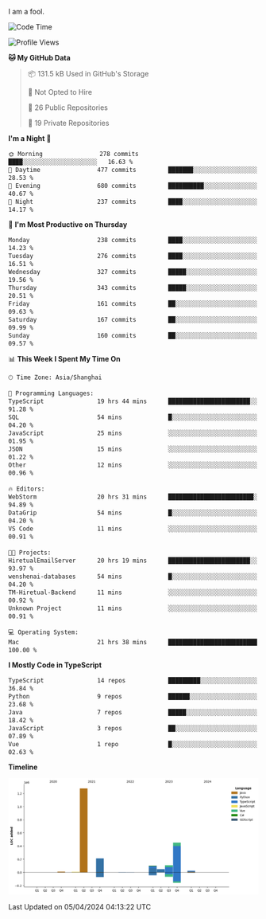 I am a fool.

<!--START_SECTION:waka-->
![Code Time](http://img.shields.io/badge/Code%20Time-1%2C308%20hrs%2032%20mins-blue)

![Profile Views](http://img.shields.io/badge/Profile%20Views-0-blue)

**🐱 My GitHub Data** 

> 📦 131.5 kB Used in GitHub's Storage 
 > 
> 🚫 Not Opted to Hire
 > 
> 📜 26 Public Repositories 
 > 
> 🔑 19 Private Repositories 
 > 
**I'm a Night 🦉** 

```text
🌞 Morning                278 commits         ████░░░░░░░░░░░░░░░░░░░░░   16.63 % 
🌆 Daytime                477 commits         ███████░░░░░░░░░░░░░░░░░░   28.53 % 
🌃 Evening                680 commits         ██████████░░░░░░░░░░░░░░░   40.67 % 
🌙 Night                  237 commits         ████░░░░░░░░░░░░░░░░░░░░░   14.17 % 
```
📅 **I'm Most Productive on Thursday** 

```text
Monday                   238 commits         ████░░░░░░░░░░░░░░░░░░░░░   14.23 % 
Tuesday                  276 commits         ████░░░░░░░░░░░░░░░░░░░░░   16.51 % 
Wednesday                327 commits         █████░░░░░░░░░░░░░░░░░░░░   19.56 % 
Thursday                 343 commits         █████░░░░░░░░░░░░░░░░░░░░   20.51 % 
Friday                   161 commits         ██░░░░░░░░░░░░░░░░░░░░░░░   09.63 % 
Saturday                 167 commits         ██░░░░░░░░░░░░░░░░░░░░░░░   09.99 % 
Sunday                   160 commits         ██░░░░░░░░░░░░░░░░░░░░░░░   09.57 % 
```


📊 **This Week I Spent My Time On** 

```text
🕑︎ Time Zone: Asia/Shanghai

💬 Programming Languages: 
TypeScript               19 hrs 44 mins      ███████████████████████░░   91.28 % 
SQL                      54 mins             █░░░░░░░░░░░░░░░░░░░░░░░░   04.20 % 
JavaScript               25 mins             ░░░░░░░░░░░░░░░░░░░░░░░░░   01.95 % 
JSON                     15 mins             ░░░░░░░░░░░░░░░░░░░░░░░░░   01.22 % 
Other                    12 mins             ░░░░░░░░░░░░░░░░░░░░░░░░░   00.96 % 

🔥 Editors: 
WebStorm                 20 hrs 31 mins      ████████████████████████░   94.89 % 
DataGrip                 54 mins             █░░░░░░░░░░░░░░░░░░░░░░░░   04.20 % 
VS Code                  11 mins             ░░░░░░░░░░░░░░░░░░░░░░░░░   00.91 % 

🐱‍💻 Projects: 
HiretualEmailServer      20 hrs 19 mins      ███████████████████████░░   93.97 % 
wenshenai-databases      54 mins             █░░░░░░░░░░░░░░░░░░░░░░░░   04.20 % 
TM-Hiretual-Backend      11 mins             ░░░░░░░░░░░░░░░░░░░░░░░░░   00.92 % 
Unknown Project          11 mins             ░░░░░░░░░░░░░░░░░░░░░░░░░   00.91 % 

💻 Operating System: 
Mac                      21 hrs 38 mins      █████████████████████████   100.00 % 
```

**I Mostly Code in TypeScript** 

```text
TypeScript               14 repos            █████████░░░░░░░░░░░░░░░░   36.84 % 
Python                   9 repos             ██████░░░░░░░░░░░░░░░░░░░   23.68 % 
Java                     7 repos             █████░░░░░░░░░░░░░░░░░░░░   18.42 % 
JavaScript               3 repos             ██░░░░░░░░░░░░░░░░░░░░░░░   07.89 % 
Vue                      1 repo              █░░░░░░░░░░░░░░░░░░░░░░░░   02.63 % 
```



**Timeline**

![Lines of Code chart](https://raw.githubusercontent.com/VeejaLiu/VeejaLiu/master/assets/bar_graph.png)


 Last Updated on 05/04/2024 04:13:22 UTC
<!--END_SECTION:waka-->
